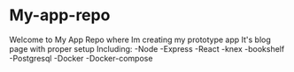 # My-app-repo

Welcome to My App Repo where Im creating my prototype app
It's blog page with proper setup
Including:
  -Node
  -Express
  -React
  -knex
  -bookshelf
  -Postgresql
  -Docker
  -Docker-compose
  
